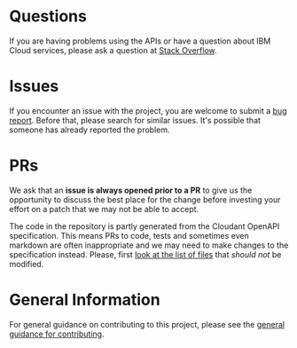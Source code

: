 # Questions
If you are having problems using the APIs or have a question about IBM Cloud services,
please ask a question at
[Stack Overflow](http://stackoverflow.com/questions/ask?tags=ibm-cloud).

# Issues
If you encounter an issue with the project, you are welcome to submit a
[bug report](https://github.com/IBM/cloudant-java-sdk/issues).
Before that, please search for similar issues. It's possible that someone has already reported the problem.

# PRs
We ask that an **issue is always opened prior to a PR** to give us the
opportunity to discuss the best place for the change before investing
your effort on a patch that we may not be able to accept.

The code in the repository is partly generated from the Cloudant OpenAPI
specification. This means PRs to code, tests and sometimes even markdown
are often inappropriate and we may need to make changes to the specification
instead. Please, first [look at the list of files](.github/CODEOWNERS) that
_should not_ be modified.

# General Information
For general guidance on contributing to this project, please see the
[general guidance for contributing](https://github.com/IBM/ibm-cloud-sdk-common/blob/main/CONTRIBUTING_java.md).
